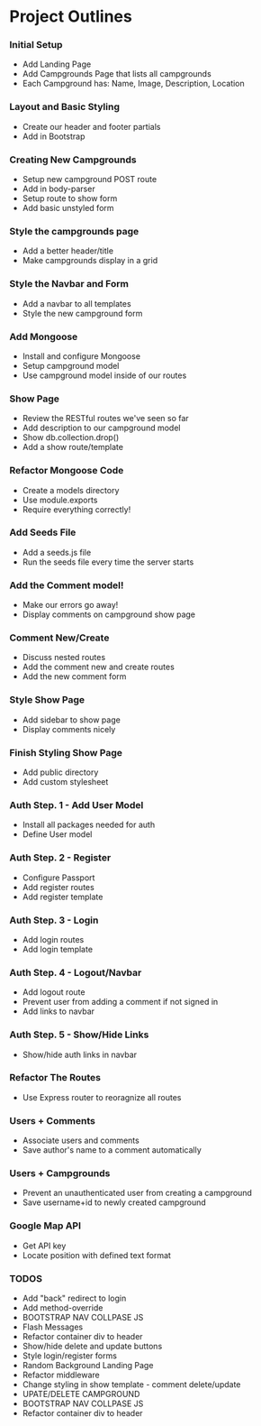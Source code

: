 # Project Outlines

### Initial Setup
* Add Landing Page
* Add Campgrounds Page that lists all campgrounds
* Each Campground has: Name, Image, Description, Location

### Layout and Basic Styling
* Create our header and footer partials
* Add in Bootstrap

### Creating New Campgrounds
* Setup new campground POST route
* Add in body-parser
* Setup route to show form
* Add basic unstyled form

### Style the campgrounds page
* Add a better header/title
* Make campgrounds display in a grid

### Style the Navbar and Form
* Add a navbar to all templates
* Style the new campground form

### Add Mongoose
* Install and configure Mongoose
* Setup campground model
* Use campground model inside of our routes

### Show Page
* Review the RESTful routes we've seen so far
* Add description to our campground model
* Show db.collection.drop()
* Add a show route/template

### Refactor Mongoose Code
* Create a models directory
* Use module.exports
* Require everything correctly!

### Add Seeds File
* Add a seeds.js file
* Run the seeds file every time the server starts

### Add the Comment model!
* Make our errors go away!
* Display comments on campground show page

### Comment New/Create
* Discuss nested routes
* Add the comment new and create routes
* Add the new comment form

### Style Show Page
* Add sidebar to show page
* Display comments nicely

### Finish Styling Show Page
* Add public directory
* Add custom stylesheet

### Auth Step. 1 - Add User Model
* Install all packages needed for auth
* Define User model

### Auth Step. 2 - Register
* Configure Passport
* Add register routes
* Add register template

### Auth Step. 3 - Login
* Add login routes
* Add login template

### Auth Step. 4 - Logout/Navbar
* Add logout route
* Prevent user from adding a comment if not signed in
* Add links to navbar

### Auth Step. 5 - Show/Hide Links
* Show/hide auth links in navbar

### Refactor The Routes
* Use Express router to reoragnize all routes

### Users + Comments
* Associate users and comments
* Save author's name to a comment automatically 

### Users + Campgrounds
* Prevent an unauthenticated user from creating a campground
* Save username+id to newly created campground

### Google Map API
* Get API key
* Locate position with defined text format

### TODOS
* Add "back" redirect to login
* Add method-override
* BOOTSTRAP NAV COLLPASE JS
* Flash Messages
* Refactor container div to header
* Show/hide delete and update buttons
* Style login/register forms
* Random Background Landing Page
* Refactor middleware
* Change styling in show template - comment delete/update
* UPATE/DELETE CAMPGROUND
* BOOTSTRAP NAV COLLPASE JS
* Refactor container div to header
